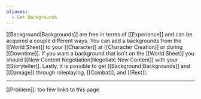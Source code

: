 ```yaml
---
aliases:
  - Get Backgrounds
---
```

[[Background|Backgrounds]] are free in terms of [[Experience]] and can be acquired a couple different ways. You can add a backgrounds from the [[World Sheet]] to your [[Character]] at [[Character Creation]] or during [[Downtime]]. If you want a background that isn't on the [[World Sheet]] you should [[New Content Negotiation|Negotiate New Content]] with your [[Storyteller]]. Lastly, it is possible to get [[Background|Backgrounds]] and [[Damage]] through roleplaying, [[Combat]], and [[Rest]].

---

[[Problem]]: too few links to this page